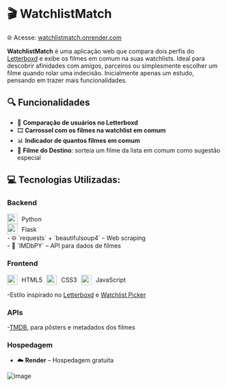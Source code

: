 # 🎬 WatchlistMatch

🌐 Acesse: [watchlistmatch.onrender.com](https://watchlistmatch.onrender.com)

**WatchlistMatch** é uma aplicação web que compara dois perfis do [Letterboxd](https://letterboxd.com/) e exibe os filmes em comum na suas watchlists. Ideal para descobrir afinidades com amigos, parceiros ou simplesmente escolher um filme quando rolar uma indecisão.
Inicialmente apenas um estudo, pensando em trazer mais funcionalidades.


## 🔍 Funcionalidades

- 🔎 **Comparação de usuários no Letterboxd**
- 🎞️ **Carrossel com os filmes na watchlist em comum**
- 📊 **Indicador de quantos filmes em comum**
- 🎯 **Filme do Destino**: sorteia um filme da lista em comum como sugestão especial


## 💻 Tecnologias Utilizadas:

### Backend
<div style="display: flex; align-items: center; gap: 10px;">
  <img src="https://cdn.jsdelivr.net/gh/devicons/devicon/icons/python/python-original.svg" width="24"/> Python
</div>
<div style="display: flex; align-items: center; gap: 10px;">
  <img src="https://cdn.jsdelivr.net/gh/devicons/devicon/icons/flask/flask-original.svg" width="24"/> Flask
</div>
- 🌐 `requests` + `beautifulsoup4` – Web scraping <br>
- 🎥 `IMDbPY` – API para dados de filmes

### Frontend
<div style="display: flex; align-items: center; gap: 10px;">
  <img src="https://cdn.jsdelivr.net/gh/devicons/devicon/icons/html5/html5-original.svg" width="24"/> HTML5
  <img src="https://cdn.jsdelivr.net/gh/devicons/devicon/icons/css3/css3-original.svg" width="24"/> CSS3
  <img src="https://cdn.jsdelivr.net/gh/devicons/devicon/icons/javascript/javascript-original.svg" width="24"/> JavaScript
</div>

-Estilo inspirado no [Letterboxd](https://letterboxd.com) e [Watchlist Picker](https://watchlistpicker.com)


### APIs
-[TMDB](https://www.themoviedb.org/), para pôsters e metadados dos filmes

### Hospedagem
- ☁️ **Render** – Hospedagem gratuita

![image](https://github.com/user-attachments/assets/9a7a3127-069f-43c5-b5ab-630448ff2411)



